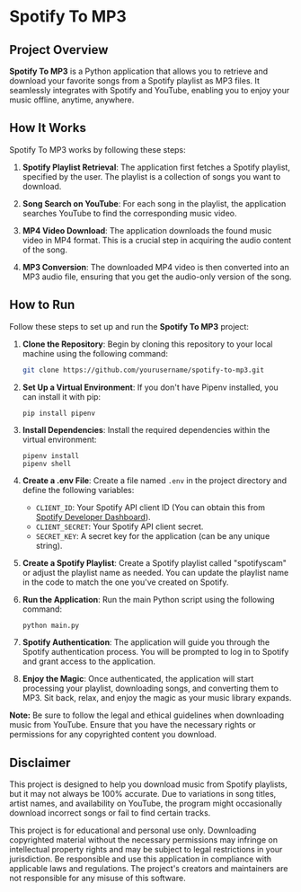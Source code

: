 # Spotify To MP3

## Project Overview

**Spotify To MP3** is a Python application that allows you to retrieve and download your favorite songs from a Spotify playlist as MP3 files. It seamlessly integrates with Spotify and YouTube, enabling you to enjoy your music offline, anytime, anywhere.

## How It Works

Spotify To MP3 works by following these steps:

1. **Spotify Playlist Retrieval**: The application first fetches a Spotify playlist, specified by the user. The playlist is a collection of songs you want to download.

2. **Song Search on YouTube**: For each song in the playlist, the application searches YouTube to find the corresponding music video.

3. **MP4 Video Download**: The application downloads the found music video in MP4 format. This is a crucial step in acquiring the audio content of the song.

4. **MP3 Conversion**: The downloaded MP4 video is then converted into an MP3 audio file, ensuring that you get the audio-only version of the song.

## How to Run

Follow these steps to set up and run the **Spotify To MP3** project:

1. **Clone the Repository**: Begin by cloning this repository to your local machine using the following command:
   ```bash
   git clone https://github.com/yourusername/spotify-to-mp3.git
2. **Set Up a Virtual Environment**: If you don't have Pipenv installed, you can install it with pip:
   ```bash
   pip install pipenv
   ```   
4. **Install Dependencies**: Install the required dependencies within the virtual environment:
   ```
   pipenv install
   pipenv shell
   ```
5. **Create a .env File**: Create a file named `.env` in the project directory and define the following variables:

      - `CLIENT_ID`: Your Spotify API client ID (You can obtain this from [Spotify Developer Dashboard](https://developer.spotify.com/dashboard)).
      - `CLIENT_SECRET`: Your Spotify API client secret.
      - `SECRET_KEY`: A secret key for the application (can be any unique string).

6. **Create a Spotify Playlist**: Create a Spotify playlist called "spotifyscam" or adjust the playlist name as needed. You can update the playlist name in the code to match the one you've created on Spotify.

7. **Run the Application**: Run the main Python script using the following command:
   ```
   python main.py
   ```

8. **Spotify Authentication**: The application will guide you through the Spotify authentication process. You will be prompted to log in to Spotify and grant access to the application.

9. **Enjoy the Magic**: Once authenticated, the application will start processing your playlist, downloading songs, and converting them to MP3. Sit back, relax, and enjoy the magic as your music library expands.

**Note:** Be sure to follow the legal and ethical guidelines when downloading music from YouTube. Ensure that you have the necessary rights or permissions for any copyrighted content you download.

## Disclaimer

This project is designed to help you download music from Spotify playlists, but it may not always be 100% accurate. Due to variations in song titles, artist names, and availability on YouTube, the program might occasionally download incorrect songs or fail to find certain tracks. 

This project is for educational and personal use only. Downloading copyrighted material without the necessary permissions may infringe on intellectual property rights and may be subject to legal restrictions in your jurisdiction. Be responsible and use this application in compliance with applicable laws and regulations. The project's creators and maintainers are not responsible for any misuse of this software.
